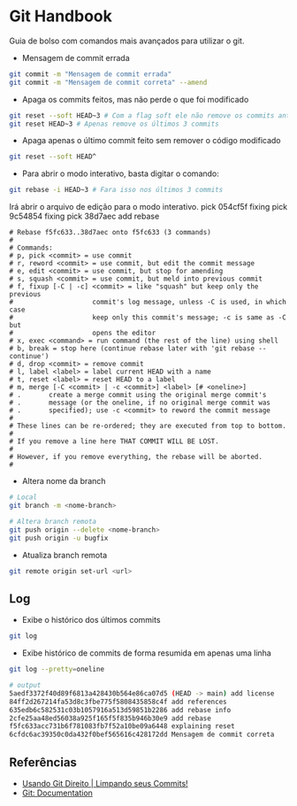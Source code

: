 # Git Handbook

Guia de bolso com comandos mais avançados para utilizar o git.

- Mensagem de commit errada

``` bash
git commit -m "Mensagem de commit errada"
git commit -m "Mensagem de commit correta" --amend
```

- Apaga os commits feitos, mas não perde o que foi modificado

``` bash
git reset --soft HEAD~3 # Com a flag soft ele não remove os commits anteriores
git reset HEAD~3 # Apenas remove os últimos 3 commits
```

- Apaga apenas o último commit feito sem remover o código modificado

``` bash
git reset --soft HEAD^
```

- Para abrir o modo interativo, basta digitar o comando:

``` bash
git rebase -i HEAD~3 # Fara isso nos últimos 3 commits
```

Irá abrir o arquivo de edição para o modo interativo.
    pick 054cf5f fixing
    pick 9c54854 fixing
    pick 38d7aec add rebase

    # Rebase f5fc633..38d7aec onto f5fc633 (3 commands)
    #
    # Commands:
    # p, pick <commit> = use commit
    # r, reword <commit> = use commit, but edit the commit message
    # e, edit <commit> = use commit, but stop for amending
    # s, squash <commit> = use commit, but meld into previous commit
    # f, fixup [-C | -c] <commit> = like "squash" but keep only the previous
    #                    commit's log message, unless -C is used, in which case
    #                    keep only this commit's message; -c is same as -C but
    #                    opens the editor
    # x, exec <command> = run command (the rest of the line) using shell
    # b, break = stop here (continue rebase later with 'git rebase --continue')
    # d, drop <commit> = remove commit
    # l, label <label> = label current HEAD with a name
    # t, reset <label> = reset HEAD to a label
    # m, merge [-C <commit> | -c <commit>] <label> [# <oneline>]
    # .       create a merge commit using the original merge commit's
    # .       message (or the oneline, if no original merge commit was
    # .       specified); use -c <commit> to reword the commit message
    #
    # These lines can be re-ordered; they are executed from top to bottom.
    #
    # If you remove a line here THAT COMMIT WILL BE LOST.
    #
    # However, if you remove everything, the rebase will be aborted.
    #

- Altera nome da branch

``` bash
# Local
git branch -m <nome-branch>

# Altera branch remota
git push origin --delete <nome-branch>
git push origin -u bugfix
```

- Atualiza branch remota

``` bash
git remote origin set-url <url>
```

## Log

- Exibe o histórico dos últimos commits

``` bash
git log
```

- Exibe histórico de commits de forma resumida em apenas uma linha

``` bash
git log --pretty=oneline

# output
5aedf3372f40d89f6813a428430b564e86ca07d5 (HEAD -> main) add license
84ff2d267214fa53d8c3fbe775f5808435858c4f add references
635edb6c582531c03b1057916a513d59851b2286 add rebase info
2cfe25aa48ed56038a925f165f5f835b946b30e9 add rebase
f5fc633acc731b6f781083fb7f52a10be09a6448 explaining reset
6cfdc6ac39350c0da432f0bef565616c428172dd Mensagem de commit correta
```

## Referências

- [Usando Git Direito | Limpando seus Commits!](https://youtu.be/6OokP-NE49k)
- [Git: Documentation](https://git-scm.com/docs)
